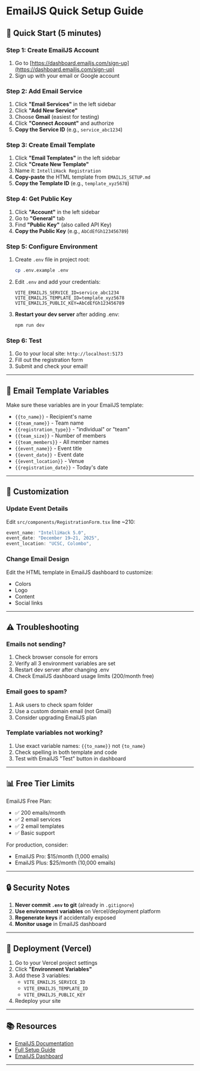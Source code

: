 # EmailJS Quick Setup Guide

## 🚀 Quick Start (5 minutes)

### Step 1: Create EmailJS Account

1. Go to [https://dashboard.emailjs.com/sign-up](https://dashboard.emailjs.com/sign-up)
2. Sign up with your email or Google account

### Step 2: Add Email Service

1. Click **"Email Services"** in the left sidebar
2. Click **"Add New Service"**
3. Choose **Gmail** (easiest for testing)
4. Click **"Connect Account"** and authorize
5. **Copy the Service ID** (e.g., `service_abc1234`)

### Step 3: Create Email Template

1. Click **"Email Templates"** in the left sidebar
2. Click **"Create New Template"**
3. Name it: `IntelliHack Registration`
4. **Copy-paste** the HTML template from `EMAILJS_SETUP.md`
5. **Copy the Template ID** (e.g., `template_xyz5678`)

### Step 4: Get Public Key

1. Click **"Account"** in the left sidebar
2. Go to **"General"** tab
3. Find **"Public Key"** (also called API Key)
4. **Copy the Public Key** (e.g., `AbCdEfGh123456789`)

### Step 5: Configure Environment

1. Create `.env` file in project root:

    ```bash
    cp .env.example .env
    ```

2. Edit `.env` and add your credentials:

    ```env
    VITE_EMAILJS_SERVICE_ID=service_abc1234
    VITE_EMAILJS_TEMPLATE_ID=template_xyz5678
    VITE_EMAILJS_PUBLIC_KEY=AbCdEfGh123456789
    ```

3. **Restart your dev server** after adding .env:
    ```bash
    npm run dev
    ```

### Step 6: Test

1. Go to your local site: `http://localhost:5173`
2. Fill out the registration form
3. Submit and check your email!

---

## 📧 Email Template Variables

Make sure these variables are in your EmailJS template:

-   `{{to_name}}` - Recipient's name
-   `{{team_name}}` - Team name
-   `{{registration_type}}` - "individual" or "team"
-   `{{team_size}}` - Number of members
-   `{{team_members}}` - All member names
-   `{{event_name}}` - Event title
-   `{{event_date}}` - Event date
-   `{{event_location}}` - Venue
-   `{{registration_date}}` - Today's date

---

## 🎨 Customization

### Update Event Details

Edit `src/components/RegistrationForm.tsx` line ~210:

```typescript
event_name: "IntelliHack 5.0",
event_date: "December 19–21, 2025",
event_location: "UCSC, Colombo",
```

### Change Email Design

Edit the HTML template in EmailJS dashboard to customize:

-   Colors
-   Logo
-   Content
-   Social links

---

## ⚠️ Troubleshooting

### Emails not sending?

1. Check browser console for errors
2. Verify all 3 environment variables are set
3. Restart dev server after changing .env
4. Check EmailJS dashboard usage limits (200/month free)

### Email goes to spam?

1. Ask users to check spam folder
2. Use a custom domain email (not Gmail)
3. Consider upgrading EmailJS plan

### Template variables not working?

1. Use exact variable names: `{{to_name}}` not `{to_name}`
2. Check spelling in both template and code
3. Test with EmailJS "Test" button in dashboard

---

## 📊 Free Tier Limits

EmailJS Free Plan:

-   ✅ 200 emails/month
-   ✅ 2 email services
-   ✅ 2 email templates
-   ✅ Basic support

For production, consider:

-   EmailJS Pro: $15/month (1,000 emails)
-   EmailJS Plus: $25/month (10,000 emails)

---

## 🔒 Security Notes

1. **Never commit `.env` to git** (already in `.gitignore`)
2. **Use environment variables** on Vercel/deployment platform
3. **Regenerate keys** if accidentally exposed
4. **Monitor usage** in EmailJS dashboard

---

## 🚀 Deployment (Vercel)

1. Go to your Vercel project settings
2. Click **"Environment Variables"**
3. Add these 3 variables:
    - `VITE_EMAILJS_SERVICE_ID`
    - `VITE_EMAILJS_TEMPLATE_ID`
    - `VITE_EMAILJS_PUBLIC_KEY`
4. Redeploy your site

---

## 📚 Resources

-   [EmailJS Documentation](https://www.emailjs.com/docs/)
-   [Full Setup Guide](./EMAILJS_SETUP.md)
-   [EmailJS Dashboard](https://dashboard.emailjs.com/)

---

